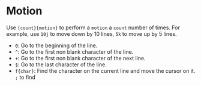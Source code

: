 # Motion

Use `{count}{motion}` to perform a `motion` a `count` number of times. For
example, use `10j` to move down by 10 lines, `5k` to move up by 5 lines.

- `0`: Go to the beginning of the line.
- `^`: Go to the first non blank character of the line.
- `+`: Go to the first non blank character of the next line.
- `$`: Go to the last character of the line.
- `f{char}`: Find the character on the current line and move the cursor on it.
  `;` to find
